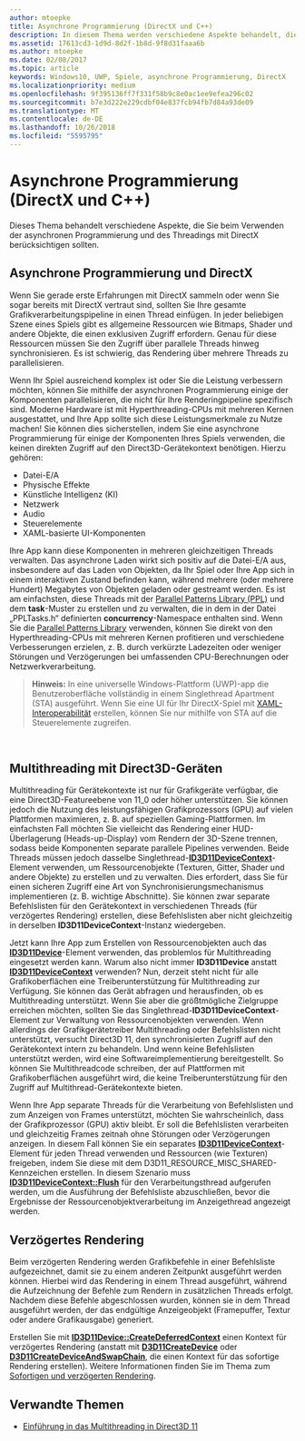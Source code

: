 ```yaml
---
author: mtoepke
title: Asynchrone Programmierung (DirectX und C++)
description: In diesem Thema werden verschiedene Aspekte behandelt, die Sie beim Verwenden der asynchronen Programmierung und des Threadings mit DirectX berücksichtigen sollten.
ms.assetid: 17613cd3-1d9d-8d2f-1b8d-9f8d31faaa6b
ms.author: mtoepke
ms.date: 02/08/2017
ms.topic: article
keywords: Windows10, UWP, Spiele, asynchrone Programmierung, DirectX
ms.localizationpriority: medium
ms.openlocfilehash: 9f395136ff7f331f58b9c8e0ac1ee9efea296c02
ms.sourcegitcommit: b7e3d222e229cdbf04e837fcb94fb7d84a93de09
ms.translationtype: MT
ms.contentlocale: de-DE
ms.lasthandoff: 10/26/2018
ms.locfileid: "5595795"
---
```

# <a name="asynchronous-programming-directx-and-c"></a>Asynchrone Programmierung (DirectX und C++)



Dieses Thema behandelt verschiedene Aspekte, die Sie beim Verwenden der asynchronen Programmierung und des Threadings mit DirectX berücksichtigen sollten.

## <a name="async-programming-and-directx"></a>Asynchrone Programmierung und DirectX


Wenn Sie gerade erste Erfahrungen mit DirectX sammeln oder wenn Sie sogar bereits mit DirectX vertraut sind, sollten Sie Ihre gesamte Grafikverarbeitungspipeline in einen Thread einfügen. In jeder beliebigen Szene eines Spiels gibt es allgemeine Ressourcen wie Bitmaps, Shader und andere Objekte, die einen exklusiven Zugriff erfordern. Genau für diese Ressourcen müssen Sie den Zugriff über parallele Threads hinweg synchronisieren. Es ist schwierig, das Rendering über mehrere Threads zu parallelisieren.

Wenn Ihr Spiel ausreichend komplex ist oder Sie die Leistung verbessern möchten, können Sie mithilfe der asynchronen Programmierung einige der Komponenten parallelisieren, die nicht für Ihre Renderingpipeline spezifisch sind. Moderne Hardware ist mit Hyperthreading-CPUs mit mehreren Kernen ausgestattet, und Ihre App sollte sich diese Leistungsmerkmale zu Nutze machen! Sie können dies sicherstellen, indem Sie eine asynchrone Programmierung für einige der Komponenten Ihres Spiels verwenden, die keinen direkten Zugriff auf den Direct3D-Gerätekontext benötigen. Hierzu gehören:

-   Datei-E/A
-   Physische Effekte
-   Künstliche Intelligenz (KI)
-   Netzwerk
-   Audio
-   Steuerelemente
-   XAML-basierte UI-Komponenten

Ihre App kann diese Komponenten in mehreren gleichzeitigen Threads verwalten. Das asynchrone Laden wirkt sich positiv auf die Datei-E/A aus, insbesondere auf das Laden von Objekten, da Ihr Spiel oder Ihre App sich in einem interaktiven Zustand befinden kann, während mehrere (oder mehrere Hundert) Megabytes von Objekten geladen oder gestreamt werden. Es ist am einfachsten, diese Threads mit der [Parallel Patterns Library (PPL)](https://msdn.microsoft.com/library/dd492418.aspx) und dem **task**-Muster zu erstellen und zu verwalten, die in dem in der Datei „PPLTasks.h“ definierten **concurrency**-Namespace enthalten sind. Wenn Sie die [Parallel Patterns Library](https://msdn.microsoft.com/library/dd492418.aspx) verwenden, können Sie direkt von den Hyperthreading-CPUs mit mehreren Kernen profitieren und verschiedene Verbesserungen erzielen, z. B. durch verkürzte Ladezeiten oder weniger Störungen und Verzögerungen bei umfassenden CPU-Berechnungen oder Netzwerkverarbeitung.

> **Hinweis:**  In eine universelle Windows-Plattform (UWP)-app die Benutzeroberfläche vollständig in einem Singlethread Apartment (STA) ausgeführt. Wenn Sie eine UI für Ihr DirectX-Spiel mit [XAML-Interoperabilität](directx-and-xaml-interop.md) erstellen, können Sie nur mithilfe von STA auf die Steuerelemente zugreifen.

 

## <a name="multithreading-with-direct3d-devices"></a>Multithreading mit Direct3D-Geräten


Multithreading für Gerätekontexte ist nur für Grafikgeräte verfügbar, die eine Direct3D-Featureebene von 11\_0 oder höher unterstützen. Sie können jedoch die Nutzung des leistungsfähigen Grafikprozessors (GPU) auf vielen Plattformen maximieren, z. B. auf speziellen Gaming-Plattformen. Im einfachsten Fall möchten Sie vielleicht das Rendering einer HUD-Überlagerung (Heads-up-Display) vom Rendern der 3D-Szene trennen, sodass beide Komponenten separate parallele Pipelines verwenden. Beide Threads müssen jedoch dasselbe Singlethread-[**ID3D11DeviceContext**](https://msdn.microsoft.com/library/windows/desktop/ff476385)-Element verwenden, um Ressourcenobjekte (Texturen, Gitter, Shader und andere Objekte) zu erstellen und zu verwalten. Dies erfordert, dass Sie für einen sicheren Zugriff eine Art von Synchronisierungsmechanismus implementieren (z. B. wichtige Abschnitte). Sie können zwar separate Befehlslisten für den Gerätekontext in verschiedenen Threads (für verzögertes Rendering) erstellen, diese Befehlslisten aber nicht gleichzeitig in derselben **ID3D11DeviceContext**-Instanz wiedergeben.

Jetzt kann Ihre App zum Erstellen von Ressourcenobjekten auch das [**ID3D11Device**](https://msdn.microsoft.com/library/windows/desktop/ff476379)-Element verwenden, das problemlos für Multithreading eingesetzt werden kann. Warum also nicht immer **ID3D11Device** anstatt [**ID3D11DeviceContext**](https://msdn.microsoft.com/library/windows/desktop/ff476385) verwenden? Nun, derzeit steht nicht für alle Grafikoberflächen eine Treiberunterstützung für Multithreading zur Verfügung. Sie können das Gerät abfragen und herausfinden, ob es Multithreading unterstützt. Wenn Sie aber die größtmögliche Zielgruppe erreichen möchten, sollten Sie das Singlethread-**ID3D11DeviceContext**-Element zur Verwaltung von Ressourcenobjekten verwenden. Wenn allerdings der Grafikgerätetreiber Multithreading oder Befehlslisten nicht unterstützt, versucht Direct3D 11, den synchronisierten Zugriff auf den Gerätekontext intern zu behandeln. Und wenn keine Befehlslisten unterstützt werden, wird eine Softwareimplementierung bereitgestellt. So können Sie Multithreadcode schreiben, der auf Plattformen mit Grafikoberflächen ausgeführt wird, die keine Treiberunterstützung für den Zugriff auf Multithread-Gerätekontexte bieten.

Wenn Ihre App separate Threads für die Verarbeitung von Befehlslisten und zum Anzeigen von Frames unterstützt, möchten Sie wahrscheinlich, dass der Grafikprozessor (GPU) aktiv bleibt. Er soll die Befehlslisten verarbeiten und gleichzeitig Frames zeitnah ohne Störungen oder Verzögerungen anzeigen. In diesem Fall können Sie ein separates [**ID3D11DeviceContext**](https://msdn.microsoft.com/library/windows/desktop/ff476385)-Element für jeden Thread verwenden und Ressourcen (wie Texturen) freigeben, indem Sie diese mit dem D3D11\_RESOURCE\_MISC\_SHARED-Kennzeichen erstellen. In diesem Szenario muss [**ID3D11DeviceContext::Flush**](https://msdn.microsoft.com/library/windows/desktop/ff476425) für den Verarbeitungsthread aufgerufen werden, um die Ausführung der Befehlsliste abzuschließen, bevor die Ergebnisse der Ressourcenobjektverarbeitung im Anzeigethread angezeigt werden.

## <a name="deferred-rendering"></a>Verzögertes Rendering


Beim verzögerten Rendering werden Grafikbefehle in einer Befehlsliste aufgezeichnet, damit sie zu einem anderen Zeitpunkt ausgeführt werden können. Hierbei wird das Rendering in einem Thread ausgeführt, während die Aufzeichnung der Befehle zum Rendern in zusätzlichen Threads erfolgt. Nachdem diese Befehle abgeschlossen wurden, können sie in dem Thread ausgeführt werden, der das endgültige Anzeigeobjekt (Framepuffer, Textur oder andere Grafikausgabe) generiert.

Erstellen Sie mit [**ID3D11Device::CreateDeferredContext**](https://msdn.microsoft.com/library/windows/desktop/ff476505) einen Kontext für verzögertes Rendering (anstatt mit [**D3D11CreateDevice**](https://msdn.microsoft.com/library/windows/desktop/ff476082) oder [**D3D11CreateDeviceAndSwapChain**](https://msdn.microsoft.com/library/windows/desktop/ff476083), die einen Kontext für das sofortige Rendering erstellen). Weitere Informationen finden Sie im Thema zum [Sofortigen und verzögerten Rendering](https://msdn.microsoft.com/library/windows/desktop/ff476892).

## <a name="related-topics"></a>Verwandte Themen


* [Einführung in das Multithreading in Direct3D 11](https://msdn.microsoft.com/library/windows/desktop/ff476891)

 

 




